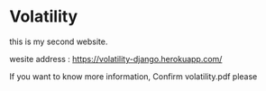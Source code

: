 # Volatility

this is my second website.

wesite address : https://volatility-django.herokuapp.com/

If you want to know more information, Confirm volatility.pdf please
